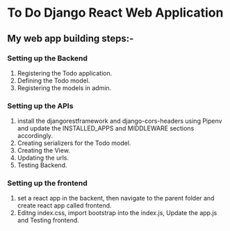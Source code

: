 To Do Django React Web Application
==================================

## My web app building steps:-

### Setting up the Backend
1. Registering the Todo application.
2. Defining the Todo model.
3. Registering the models in admin.

### Setting up the APIs
 1. install the djangorestframework and django-cors-headers using Pipenv and update the INSTALLED_APPS and MIDDLEWARE sections accordingly.
 2. Creating serializers for the Todo model.
 3. Creating the View.
 4. Updating the urls.
 5. Testing Backend.
### Setting up the frontend
1. set a react app in the backent, then navigate to the parent folder and create react app called frontend.
2. Editng index.css, import bootstrap into the index.js, Update the app.js and Testing frontend.
